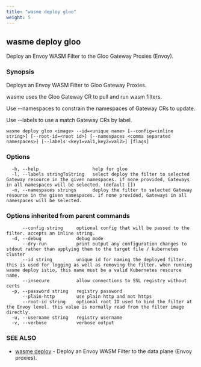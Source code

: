```yaml
---
title: "wasme deploy gloo"
weight: 5
---
```

## wasme deploy gloo

Deploy an Envoy WASM Filter to the Gloo Gateway Proxies (Envoy).

### Synopsis

Deploys an Envoy WASM Filter to Gloo Gateway Proxies.

wasme uses the Gloo Gateway CR to pull and run wasm filters.

Use --namespaces to constrain the namespaces of Gateway CRs to update.

Use --labels to use a match Gateway CRs by label.


```
wasme deploy gloo <image> --id=<unique name> [--config=<inline string>] [--root-id=<root id>] [--namespaces <comma separated namespaces>] [--labels <key1=val1,key2=val2>] [flags]
```

### Options

```
  -h, --help                    help for gloo
  -l, --labels stringToString   select deploy the filter to selected Gateway resource in the given namespaces. if none provided, Gateways in all namespaces will be selected. (default [])
  -n, --namespaces strings      deploy the filter to selected Gateway resource in the given namespaces. if none provided, Gateways in all namespaces will be selected.
```

### Options inherited from parent commands

```
      --config string     optional config that will be passed to the filter. accepts an inline string.
  -d, --debug             debug mode
      --dry-run           print output any configuration changes to stdout rather than applying them to the target file / kubernetes cluster
      --id string         unique id for naming the deployed filter. this is used for logging as well as removing the filter. when running wasme deploy istio, this name must be a valid Kubernetes resource name.
      --insecure          allow connections to SSL registry without certs
  -p, --password string   registry password
      --plain-http        use plain http and not https
      --root-id string    optional root ID used to bind the filter at the Envoy level. this value is normally read from the filter image directly.
  -u, --username string   registry username
  -v, --verbose           verbose output
```

### SEE ALSO

* [wasme deploy](../wasme_deploy)	 - Deploy an Envoy WASM Filter to the data plane (Envoy proxies).

